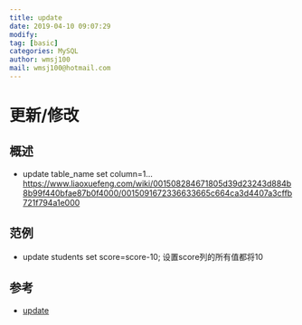 ```yaml
---
title: update
date: 2019-04-10 09:07:29	
modify: 
tag: [basic]
categories: MySQL 
author: wmsj100
mail: wmsj100@hotmail.com
---
```


# 更新/修改

## 概述
- update table_name set column=1...
https://www.liaoxuefeng.com/wiki/001508284671805d39d23243d884b8b99f440bfae87b0f4000/0015091672336633665c664ca3d4407a3cffb721f794a1e000
## 范例
- update students set score=score-10; 设置score列的所有值都将10


## 参考
- [update](https://www.liaoxuefeng.com/wiki/001508284671805d39d23243d884b8b99f440bfae87b0f4000/0015091672336633665c664ca3d4407a3cffb721f794a1e000)
